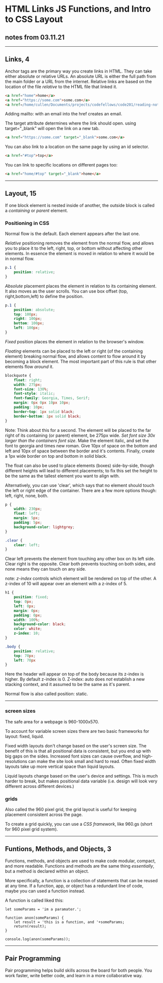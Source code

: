 # HTML Links JS Functions, and Intro to CSS Layout

## notes from 03.11.21

----

## Links, 4

Anchor tags are the primary way you create links in HTML. They can take either absolute or relative URLs. An absolute URL is either the full path from the main folder or a URL from the internet. Relative links are based on the location of the file *relative* to the HTML file that linked it.

````HTML
<a href="home">home</a>
<a href="https://some.com">some.com</a>
<a href=/home/cullen/Documents/projects/codefellows/code201/reading-notes/code201-04.md>links</a>
````

Adding mailto: with an email into the href creates an email.

The target attribute determines where the link should open. using target="_blank" will open the link on a new tab.

````HTML
<a href="https://some.com" target="_blank">some.com</a>
````

You can also link to a location on the same page by using an id selector.

````HTML
<a href="#top">top</a>
````

You can link to specific locations on different pages too:

````HTML
<a href="home/#top" target="_blank">home</a>
````

----

## Layout, 15

If one block element is nested inside of another, the outside block is called a *containing* or *parent* element.

### Positioning in CSS

Normal flow is the default. Each element appears after the last one.

*Relative* positioning removes the element from the normal flow, and allows you to place it to the left, right, top, or bottom without affecting other elements. In essence the element is moved in relation to where it would be in normal flow.

````CSS 
p.1 {
    position: relative;
}
````

*Absolute* placement places the element in relation to its containing element. It also moves as the user scrolls. You can use box offset (top, right,bottom,left) to define the position.

````CSS
p.1 {
    position: absolute;
    top: 100px;
    right: 100px;
    bottom: 100px;
    left: 100px;
}
````

*Fixed* position places the element in relation to the browser's window.

*Floating* elements can be placed to the left or right (of the containing element) breaking normal flow, and allows content to flow around it by becoming a block element. The most important part of this rule is that other elements flow *around* it. 

````CSS
blockquote {
    float: right;
    width: 275px;
    font-size: 130%;
    font-style: italic;
    font-family: Georgia, Times, Serif;
    margin: 0px 0px 10px 10px;
    padding: 10px;
    border-top: 1px solid black;
    border-bottom: 1px solid black; 
}
````

Note: Think about this for a second. The element will be placed to the far right of its containing (or parent) element, be 275px wide. *Set font size 30x larger than the containers font size*. Make the element italic, and set the font to georgia and times new roman. Give 10px of space on the bottom and left and 10px of space between the border and it's contents. Finally, create a 1px wide border on top and bottom in solid black.

The float can also be used to place elements (boxes) side-by-side, though different heights will lead to different placements; to fix this set the height to be the same as the tallest element you want to align with.

Alternatively, you can use 'clear', which says that no element should touch the left or right edge of the container. There are a few more options though: left, right, none, both.

````CSS
p {
    width: 230px;
    float: left;
    margin: 5px;
    padding: 5px;
    background-color: lightgrey;
}

.clear {
    clear: left;
}
````

Clear left prevents the element from touching any other box on its left side. Clear right is the opposite. Clear both prevents touching on both sides, and none means they can touch on any side.

note: *z-index* controls which element will be rendered on top of the other. A z-index of 10 will appear over an element with a z-index of 5.

````CSS
h1 {
    position: fixed;
    top: 0px;
    left: 0px;
    margin: 0px;
    padding: 0px;
    width: 100%;
    background-color: black;
    color: white;
    z-index: 10;
}

.body {
    position: relative;
    top: 70px;
    left: 70px
}
````

Here the header will appear on top of the body because its z-index is higher. By default z-index is 0. Z-index: auto does *not* establish a new stacking context, and it assumed to be the same as it's parent.

Normal flow is also called position: static.

----

### screen sizes

The safe area for a webpage is 960-1000x570. 

To account for variable screen sizes there are two basic frameworks for layout: fixed, liquid. 

Fixed width layouts don't change based on the user's screen size. The benefit of this is that all positional data is consistent, but you end up with big gaps on the sides. Increased font sizes can cause overflow, and high-resolutions can make the site look small and hard to read. Often fixed width layouts take up more vertical space than liquid layouts.

Liquid layouts change based on the user's device and settings. This is much harder to break, but makes positional data variable (i.e. design will look very different across different devices.)

### grids

Also called the 960 pixel grid, the grid layout is useful for keeping placement consistent across the page.

To create a grid quickly, you can use a *CSS framework*, like 960.gs (short for 960 pixel grid system).

----

## Funtions, Methods, and Objects, 3

Functions, methods, and objects are used to make code modular, compact, and more readable. Functions and methods are the same thing *essentially*, but a method is declared within an object. 

More specifically, a function is a collection of statements that can be reused at any time. If a function, app, or object has a redundant line of code, maybe you can used a function instead. 

A function is called liked this:

````JS
let someParams = 'im a paramater.';

function anon(someParams) {
    let result = 'this is a function, and '+someParams; 
    return(result);
}

console.log(anon(someParams));
````

----

## Pair Programming

Pair programming helps build skills across the board for both people. You work faster, write better code, and learn in a more collaborative way. 